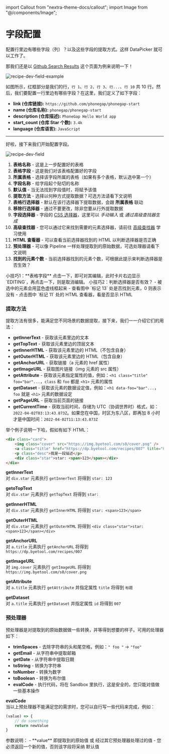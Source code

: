 import Callout from "nextra-theme-docs/callout";
import Image from "@/components/Image";

# 字段配置

配置行里边有哪些字段（列）？以及这些字段的提取方式。这样 DataPicker 就可以工作了。

那我们还是以 [Github Search Results](https://github.com/search?q=hello+world&type=Repositories) 这个页面为例来说明一下！

<Image src="/screenshots/recipe-dev-field-example.png" alt="recipe-dev-field-example" />

如图所示，红框部分是我们的行，`行 1`、`行 2`、`行 3`、`行...`、`行 10` 共 10 行。然后，我们要配置一行里边有哪些字段？在这里，我们定义了如下字段：

- **link (仓库链接):** `https://github.com/phonegap/phonegap-start`
- **name (仓库名称):** `phonegap/phonegap-start`
- **description (仓库描述):** `PhoneGap Hello World app`
- **start_count (仓库 Star 个数):** `3.4k`
- **language (仓库语言):** `JavaScript`

---

好啦，接下来我们开始配置字段。

<Image src="/screenshots/recipe-dev-field.png" alt="recipe-dev-field" />

1. **表格名称** - 这是上一步配置好的表格
2. **表格字段** - 这是我们对该表格配置好的字段
3. **所属表格** - 选择该字段所属的表格（如果有多个表格，默认选中第一个）
4. **字段名称** - 给字段起个贴切的名称
5. **默认值** - 当无法找到字段值时，将赋予该值
6. **提取方法** - 选择以何种方式提取数据？可选方法请看下文说明
7. **表格行选择器** - 默认在该行选择器下提取数据，会跟 **所属表格** 联动
8. **移除行选择器** - 通过不要更改，除非您要从行外提取数据
9. **字段选择器** - 字段的 [CSS 选择器](/zh-CN/docs/recipe-development/css-selector)，这里可以 _手动输入_ 或 _通过高级查找器生成_
10. **高级查找器** - 您可以通过它来找到需要的元素选择器，请前往 [高级查找器](/zh-CN/docs/recipe-development/advanced-finder) 学习使用
11. **HTML 查看器** - 可以查看当前选择器找到的 HTML 以判断选择器是否正确
12. **预处理器** - 可以像 Pipeline 一样处理提取到的原始数据，可选处理器请看下文说明
13. **找到的元素个数** - 当前选择器找到的元素个数，可根据此提示来判断选择器是否生效？

<Callout emoji="💡">
小技巧1：**表格字段** 点击一下，即可对其编辑，此时卡片右边显示 `EDITING`，再点击一下，则是取消编辑。
</Callout>

<Callout emoji="💡">
小技巧2：判断选择器是否有效？
- 被选中的元素会用蓝色虚线框起来
- 查看图中 `标记 13` 处是否找到元素，0 则表示没有
- 点击图中 `标记 11` 处的 HTML 查看器，看是否显示 HTML
</Callout>

### 提取方法

提取方法有很多，能满足您不同场景的数据提取，接下来，我们一一介绍它们的用法：

- **getInnerText** - 获取该元素里边的文本
- **getTopText** - 获取该元素里边的顶层文本
- **getInnerHTML** - 获取该元素里边的 HTML（不包含自身）
- **getOuterHTML** - 获取该元素里边的 HTML（包含自身）
- **getAnchorURL** - 获取链接（a 元素的 href 属性）
- **getImageURL** - 获取图片链接（img 元素的 src 属性）
- **getAttribute** - 获取该元素指定属性的值，例如：`<h1 class="title" foo="bar"...`，`class` 和 `foo` 都是 `<h1>` 元素的属性
- **getDataset** - 获取该元素的数据设定值，例如：`<h1 data-foo="bar"...`，`foo` 就是 `<h1>` 元素的数据设定
- **getPageURL** - 获取当前页面的链接
- **getCurrentTime** - 获取当前时间，存储为 UTC（协调世界时）格式，如：`2022-04-02T03:13:43.873Z`。如果您在中国，时区为东八区，即再加 8 小时才是中国时间：`2022-04-02T11:13:43.873Z`

举个例子说明一下哈，假如有如下 HTML：

```html
<div class="card">
    <img class="cover" src="https://img.byetool.com/s0/cover.png" />
    <a class="title" href="https://dp.byetool.com/recipes/007" title="标题" data-id="007">我是一个标题</a>
    <p class="desc">我是一段描述</p>
    <div class="star">star: <span>123</span></div>
</div>
```

**getInnerText**  
对 `div.star` 元素执行 `getInnerText` 将得到 `star: 123`

**getoTopText**  
对 `div.star` 元素执行 `getTopText` 将得到 `star:`

**getInnerHTML**  
对 `div.star` 元素执行 `getInnerHTML` 将得到 `star: <span>123</span>`

**getOuterHTML**  
对 `div.star` 元素执行 `getOuterHTML` 将得到 `<div class="star">star: <span>123</span></div>`

**getAnchorURL**  
对 `a.title` 元素执行 `getAnchorURL` 将得到 `https://dp.byetool.com/recipes/007`

**getImageURL**  
对 `img.cover` 元素执行 `getImageURL` 将得到 `https://img.byetool.com/s0/cover.png`

**getAttribute**  
对 `a.title` 元素执行 `getAttribute` 并指定属性 `title` 将得到 `标题`

**getDataset**  
对 `a.title` 元素执行 `getDataset` 并指定属性 `id` 将得到 `007`

### 预处理器

预处理器是对提取到的原始数据做一些转换，并等得到想要的样子。可用的处理器如下：

- **trimSpaces** - 去除字符串的头和尾空格，例如：`" foo "` -> `"foo"`
- **getEmail** - 从字符串中提取邮箱
- **getDate** - 从字符串中提取日期
- **toString** - 转换为字符串
- **toNumber** - 转换为数字
- **toBoolean** - 转换为布尔值
- **evalCode** - 执行代码，将在 Sandbox 里执行，这是安全的，您只能对值做一些基本操作

**evalCode**  
当以上预处理器不能满足您的需求时，您可以自行写一些代码来完成，例如：

```js
(value) => {
    // do something
    return newValue
}
```

<Callout emoji="💡">
参数说明：  
- **value** 即提取到的原始值 或 经过其它预处理器处理过的值
- 您必须返回一个新的值，否则该字段将采纳 默认值
</Callout>
